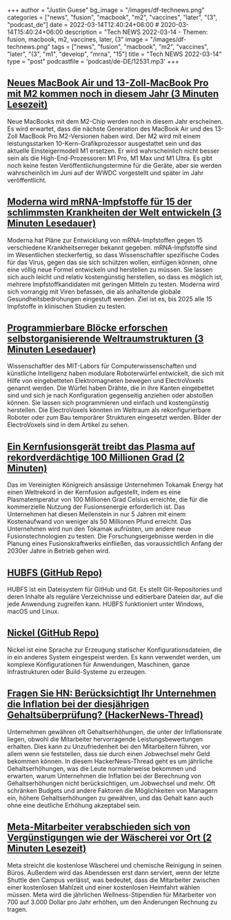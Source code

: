 +++
author = "Justin Guese"
bg_image = "/images/df-technews.png"
categories = ["news", "fusion", "macbook", "m2", "vaccines", "later", "(3", "podcast_de"]
date = 2022-03-14T12:40:24+06:00 # 2020-03-14T15:40:24+06:00
description = "Tech NEWS 2022-03-14 - Themen: fusion, macbook, m2, vaccines, later, (3"
image = "/images/df-technews.png"
tags = ["news", "fusion", "macbook", "m2", "vaccines", "later", "(3", "m1", "develop", "mrna", "15"]
title = "Tech NEWS 2022-03-14"
type = "post"
podcastfile = 'podcast/de-DE/12531.mp3'
+++

## [Neues MacBook Air und 13-Zoll-MacBook Pro mit M2 kommen noch in diesem Jahr (3 Minuten Lesezeit)](https://9to5mac.com/2022/03/10/exclusive-new-macbook-air-and-13-inch-macbook-pro-with-m2-coming-later-this-year/)

 Neue MacBooks mit dem M2-Chip werden noch in diesem Jahr erscheinen. Es wird erwartet, dass die nächste Generation des MacBook Air und des 13-Zoll MacBook Pro M2-Versionen haben wird. Der M2 wird mit einem leistungsstarken 10-Kern-Grafikprozessor ausgestattet sein und das aktuelle Einsteigermodell M1 ersetzen. Er wird wahrscheinlich nicht besser sein als die High-End-Prozessoren M1 Pro, M1 Max und M1 Ultra. Es gibt noch keine festen Veröffentlichungstermine für die Geräte, aber sie werden wahrscheinlich im Juni auf der WWDC vorgestellt und später im Jahr veröffentlicht.

## [Moderna wird mRNA-Impfstoffe für 15 der schlimmsten Krankheiten der Welt entwickeln (3 Minuten Lesedauer)](https://singularityhub.com/2022/03/10/moderna-to-develop-mrna-vaccines-for-15-diseases-that-threaten-global-health/)

 Moderna hat Pläne zur Entwicklung von mRNA-Impfstoffen gegen 15 verschiedene Krankheitserreger bekannt gegeben. mRNA-Impfstoffe sind im Wesentlichen steckerfertig, so dass Wissenschaftler spezifische Codes für das Virus, gegen das sie sich schützen wollen, einfügen können, ohne eine völlig neue Formel entwickeln und herstellen zu müssen. Sie lassen sich auch leicht und relativ kostengünstig herstellen, so dass es möglich ist, mehrere Impfstoffkandidaten mit geringen Mitteln zu testen. Moderna wird sich vorrangig mit Viren befassen, die als anhaltende globale Gesundheitsbedrohungen eingestuft werden. Ziel ist es, bis 2025 alle 15 Impfstoffe in klinischen Studien zu testen.

## [Programmierbare Blöcke erforschen selbstorganisierende Weltraumstrukturen (3 Minuten Lesedauer)](https://spectrum.ieee.org/self-configurable-electrovoxel)

 Wissenschaftler des MIT-Labors für Computerwissenschaften und künstliche Intelligenz haben modulare Roboterwürfel entwickelt, die sich mit Hilfe von eingebetteten Elektromagneten bewegen und ElectroVoxels genannt werden. Die Würfel haben Drähte, die in ihre Kanten eingebettet sind und sich je nach Konfiguration gegenseitig anziehen oder abstoßen können. Sie lassen sich programmieren und einfach und kostengünstig herstellen. Die ElectroVoxels könnten im Weltraum als rekonfigurierbare Roboter oder zum Bau temporärer Strukturen eingesetzt werden. Bilder der ElectroVoxels sind in dem Artikel zu sehen.

## [Ein Kernfusionsgerät treibt das Plasma auf rekordverdächtige 100 Millionen Grad (2 Minuten)](https://interestingengineering.com/nuclear-fusion-plasma-record)

 Das im Vereinigten Königreich ansässige Unternehmen Tokamak Energy hat einen Weltrekord in der Kernfusion aufgestellt, indem es eine Plasmatemperatur von 100 Millionen Grad Celsius erreichte, die für die kommerzielle Nutzung der Fusionsenergie erforderlich ist. Das Unternehmen hat diesen Meilenstein in nur 5 Jahren mit einem Kostenaufwand von weniger als 50 Millionen Pfund erreicht. Das Unternehmen wird nun den Tokamak aufrüsten, um andere neue Fusionstechnologien zu testen. Die Forschungsergebnisse werden in die Planung eines Fusionskraftwerks einfließen, das voraussichtlich Anfang der 2030er Jahre in Betrieb gehen wird.

## [HUBFS (GitHub Repo)](https://github.com/winfsp/hubfs)

 HUBFS ist ein Dateisystem für GitHub und Git. Es stellt Git-Repositories und deren Inhalte als reguläre Verzeichnisse und editierbare Dateien dar, auf die jede Anwendung zugreifen kann. HUBFS funktioniert unter Windows, macOS und Linux.

## [Nickel (GitHub Repo)](https://github.com/tweag/nickel/)

 Nickel ist eine Sprache zur Erzeugung statischer Konfigurationsdateien, die in ein anderes System eingespeist werden. Es kann verwendet werden, um komplexe Konfigurationen für Anwendungen, Maschinen, ganze Infrastrukturen oder Build-Systeme zu erzeugen.

## [Fragen Sie HN: Berücksichtigt Ihr Unternehmen die Inflation bei der diesjährigen Gehaltsüberprüfung? (HackerNews-Thread)](https://news.ycombinator.com/item?id=30635501/1/0100017f87e78e7e-4a452351-fb25-4740-aafe-0b167fb9fb4b-000000/FqPPpjt4wRYL5aaWh2ncKYtQYu7XdOl4f25FFQa6fQs=240)

 Unternehmen gewähren oft Gehaltserhöhungen, die unter der Inflationsrate liegen, obwohl die Mitarbeiter hervorragende Leistungsbewertungen erhalten. Dies kann zu Unzufriedenheit bei den Mitarbeitern führen, vor allem wenn sie feststellen, dass sie durch einen Jobwechsel mehr Geld bekommen können. In diesem HackerNews-Thread geht es um jährliche Gehaltserhöhungen, was die Leute normalerweise bekommen und erwarten, warum Unternehmen die Inflation bei der Berechnung von Gehaltserhöhungen nicht berücksichtigen, um Jobwechsel und mehr. Oft schränken Budgets und andere Faktoren die Möglichkeiten von Managern ein, höhere Gehaltserhöhungen zu gewähren, und das Gehalt kann auch ohne eine deutliche Erhöhung akzeptabel sein.

## [Meta-Mitarbeiter verabschieden sich von Vergünstigungen wie der Wäscherei vor Ort (2 Minuten Lesezeit)](https://www.engadget.com/meta-employees-say-goodbye-to-perks-like-on-site-laundry-234802801.html)

 Meta streicht die kostenlose Wäscherei und chemische Reinigung in seinen Büros. Außerdem wird das Abendessen erst dann serviert, wenn der letzte Shuttle den Campus verlässt, was bedeutet, dass die Mitarbeiter zwischen einer kostenlosen Mahlzeit und einer kostenlosen Heimfahrt wählen müssen. Meta wird die jährlichen Wellness-Stipendien für Mitarbeiter von 700 auf 3.000 Dollar pro Jahr erhöhen, um den Änderungen Rechnung zu tragen.

